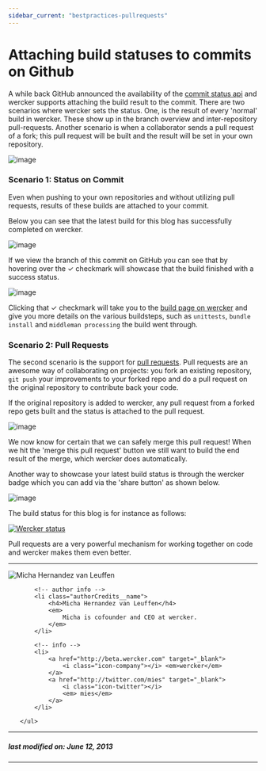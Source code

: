 ```yaml
---
sidebar_current: "bestpractices-pullrequests"
---
```


# Attaching build statuses to commits on Github

A while back GitHub announced the availability of the [commit status
api](https://github.com/blog/1227-commit-status-api) and wercker
supports attaching the build result to the commit. There are two
scenarios where wercker sets the status. One, is the result of every
'normal' build in wercker. These show up in the branch overview and
inter-repository pull-requests. Another scenario is when a collaborator
sends a pull request of a fork; this pull request will be built and the result will be set in your own repository.

![image](http://f.cl.ly/items/261g3H47283U3t361k1P/IMG_0547.JPG)

### Scenario 1: Status on Commit

Even when pushing to your own repositories and without utilizing pull requests, results of these builds are attached to your commit.

Below you can see that the latest build for this blog has successfully completed on wercker.

![image](http://f.cl.ly/items/1X3F270u1Y3H2c413j3Q/Screen%20Shot%202013-06-12%20at%201.34.13%20PM.png)

If we view the branch of this commit on GitHub you can see that by hovering over the &#10003; checkmark will showcase that the build finished with a success status.

![image](http://f.cl.ly/items/0F072b3E343T312k0i1I/Screen%20Shot%202013-06-12%20at%201.31.18%20PM.png)

Clicking that &#10003; checkmark will take you to the [build page on wercker](https://app.wercker.com/#build/51b84324345a2a453d002cda) and give you more details on the various buildsteps, such as `unittests`, `bundle install` and `middleman processing` the build went through.

### Scenario 2: Pull Requests

The second scenario is the support for [pull
requests](https://help.github.com/articles/using-pull-requests). Pull
requests are an awesome way of collaborating on projects: you fork an
existing repository, `git push` your improvements to your forked repo
and do a pull request on the original repository to contribute back your
code.

If the original repository is added to wercker, any pull request from a
forked repo gets built and the status is attached to the pull request.

![image](http://f.cl.ly/items/2O1N280y0z1C1w3y1e43/Screen%20Shot%202013-06-12%20at%202.44.33%20PM.png)

We now know for certain that we can safely merge this pull request! When
we hit the 'merge this pull request' button we still want to build the
end result of the merge, which wercker does automatically.

Another way to showcase your latest build status is through the wercker
badge which you can add via the 'share button' as shown below.

![image](http://f.cl.ly/items/2Y1B35013h292B1A1Z3E/Screen%20Shot%202013-06-12%20at%203.06.11%20PM.png)

The build status for this blog is for instance as follows:

[![Wercker
status](https://app.wercker.com/status/328166c4407cc4b934edabcf019f94cc/m)](https://app.wercker.com/project/bykey/328166c4407cc4b934edabcf019f94cc)

Pull requests are a very powerful mechanism for working together on code
and wercker makes them even better.

-------

<div class="authorCredits">
    <span class="profile-picture">
        <img src="https://secure.gravatar.com/avatar/d4b19718f9748779d7cf18c6303dc17f?d=identicon&s=192" alt="Micha Hernandez van Leuffen"/>
    </span>
    <ul class="authorCredits">

        <!-- author info -->
        <li class="authorCredits__name">
            <h4>Micha Hernandez van Leuffen</h4>
            <em>
                Micha is cofounder and CEO at wercker.
            </em>
        </li>

        <!-- info -->
        <li>
            <a href="http://beta.wercker.com" target="_blank">
                <i class="icon-company"></i> <em>wercker</em>
            </a>
            <a href="http://twitter.com/mies" target="_blank">
                <i class="icon-twitter"></i>
                <em> mies</em>
            </a>
        </li>

    </ul>
</div>

-------
##### last modified on: June 12, 2013
-------
